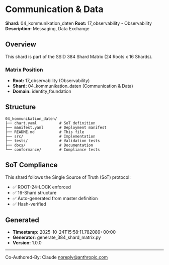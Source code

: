 # Communication & Data

**Shard:** 04_kommunikation_daten
**Root:** 17_observability - Observability
**Description:** Messaging, Data Exchange

## Overview

This shard is part of the SSID 384 Shard Matrix (24 Roots x 16 Shards).

### Matrix Position
- **Root:** 17_observability (Observability)
- **Shard:** 04_kommunikation_daten (Communication & Data)
- **Domain:** identity_foundation

## Structure

```
04_kommunikation_daten/
├── chart.yaml          # SoT definition
├── manifest.yaml       # Deployment manifest
├── README.md           # This file
├── src/                # Implementation
├── tests/              # Validation tests
├── docs/               # Documentation
└── conformance/        # Compliance tests
```

## SoT Compliance

This shard follows the Single Source of Truth (SoT) protocol:
- ✅ ROOT-24-LOCK enforced
- ✅ 16-Shard structure
- ✅ Auto-generated from master definition
- ✅ Hash-verified

## Generated

- **Timestamp:** 2025-10-24T15:58:11.782089+00:00
- **Generator:** generate_384_shard_matrix.py
- **Version:** 1.0.0

---

Co-Authored-By: Claude <noreply@anthropic.com>
